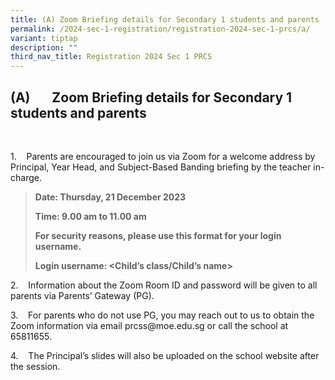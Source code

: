 ```yaml
---
title: (A) Zoom Briefing details for Secondary 1 students and parents
permalink: /2024-sec-1-registration/registration-2024-sec-1-prcs/a/
variant: tiptap
description: ""
third_nav_title: Registration 2024 Sec 1 PRCS
---
```

<h2><strong>(A)&nbsp;&nbsp;&nbsp;&nbsp;&nbsp;&nbsp; Zoom Briefing details for Secondary 1 students and parents</strong></h2><p>&nbsp;</p><p>1.&nbsp;&nbsp;&nbsp; Parents are encouraged to join us via Zoom for a welcome address by Principal, Year Head, and Subject-Based Banding briefing by the teacher in-charge.&nbsp;</p><blockquote><p><strong>Date: Thursday, 21 December 2023</strong></p><p><strong>Time: 9.00 am to 11.00 am</strong></p><p><strong>For security reasons, please use this format for your login username.</strong></p><p><strong>Login username: &lt;Child’s class/Child’s name&gt;</strong></p></blockquote><p>2.&nbsp;&nbsp;&nbsp; Information about the Zoom Room ID and password will be given to all parents via Parents’ Gateway (PG).</p><p>3.&nbsp;&nbsp;&nbsp; For parents who do not use PG, you may reach out to us to obtain the Zoom information via email <a rel="noopener noreferrer nofollow" target="_blank">prcss@moe.edu.sg</a> or call the school at 65811655.</p><p>4.&nbsp;&nbsp;&nbsp; The Principal’s slides will also be uploaded on the school website after the session.</p>